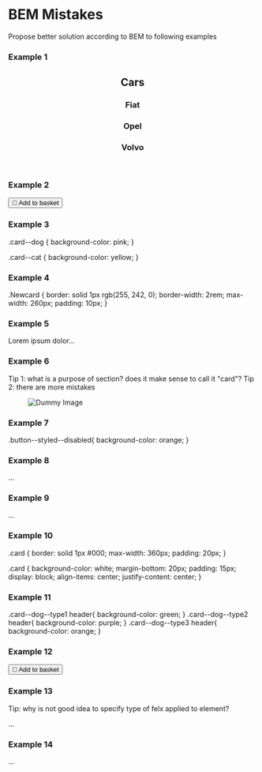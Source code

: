 # BEM Mistakes

Propose better solution according to BEM to following examples

### Example 1
<header class="card card__header">
  <h2 class="card card__h2">Cars</h2>
  <h3 class="card card__h3">Fiat</h3>
  <h3 class="card card__h3">Opel</h3>
  <h3 class="card card__h3">Volvo</h3>
</header>

### Example 2
<button class="btn btn--primary button--disabled" name="favorite">
  <span>🚀 </span>
  <span> Add to basket </span>
</button>

### Example 3
.card--dog {
  background-color: pink;
}

.card--cat {
  background-color: yellow;
}

### Example 4
.Newcard {
    border: solid 1px rgb(255, 242, 0);
    border-width: 2rem;
    max-width: 260px;
    padding: 10px;
}

### Example 5
<p class="card__description__text">
Lorem ipsum dolor...
</p>

### Example 6
Tip 1: what is a purpose of section? does it make sense to call it "card"?
Tip 2: there are more mistakes
<section class="card">
  <article class="card article__dog">
    <aside class="article__dog aside">
      <figure class="article__dog figure">
        <img src="https://placedog.net/200/300?id=89" alt="Dummy Image" class="" />
      </figure>
    </aside>
  </article>
</section>

### Example 7
.button--styled--disabled{
  background-color: orange;
}

### Example 8
<article class="card cat--card">
...
</article>

### Example 9
<article class="card card--dog card--dog--type1">
...
</article>

### Example 10
.card {
  border: solid 1px #000;
  max-width: 360px;
  padding: 20px;
}

.card {
  background-color: white;
  margin-bottom: 20px;
  padding: 15px;
  display: block;
  align-items: center;
  justify-content: center;
}

### Example 11
.card--dog--type1 header{
  background-color: green;
}
.card--dog--type2 header{
  background-color: purple;
}
.card--dog--type3 header{
  background-color: orange;
}

### Example 12
<button class="btn btn--primary btn--disabled" name="favorite">
  <span>🚀 </span>
  <span> Add to basket </span>
</button>

### Example 13
Tip: why is not good idea to specify type of felx applied to element?
<main class="main__flex-wrap">
...
</main>

### Example 14
<footer class="card__options">
  <div class="card__options-buttons">
  ...
  </div>
</footer>
